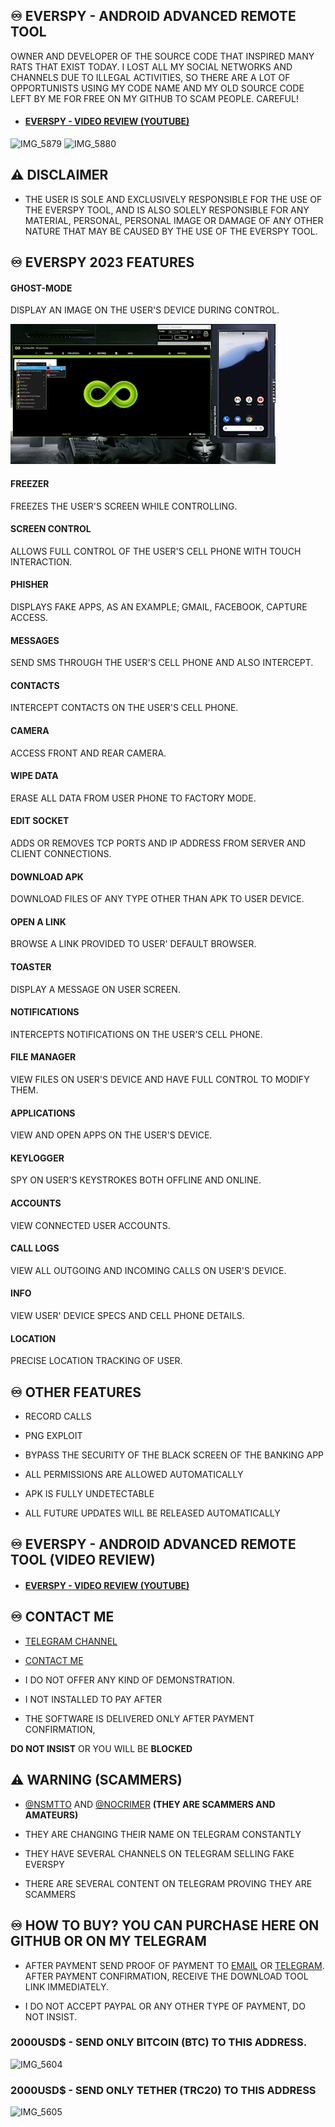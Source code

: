 ## ♾️ EVERSPY - ANDROID ADVANCED REMOTE TOOL
  

OWNER AND DEVELOPER OF THE SOURCE CODE THAT INSPIRED MANY RATS THAT EXIST TODAY. I LOST ALL MY SOCIAL NETWORKS AND CHANNELS DUE TO ILLEGAL ACTIVITIES, SO THERE ARE A LOT OF OPPORTUNISTS USING MY CODE NAME AND MY OLD SOURCE CODE LEFT BY ME FOR FREE ON MY GITHUB TO SCAM PEOPLE. CAREFUL!


- #### [EVERSPY - VIDEO REVIEW (YOUTUBE) ](https://youtu.be/iSWxQ4U8Mvs)
![IMG_5879](https://user-images.githubusercontent.com/124161128/222858192-7717e39d-35ef-47f5-8ba0-4cd46ded6060.jpg)
![IMG_5880](https://user-images.githubusercontent.com/124161128/222858194-962315ba-cb79-4c34-8455-7845f714d60f.jpg)


## ⚠ DISCLAIMER

- THE USER IS SOLE AND EXCLUSIVELY RESPONSIBLE FOR THE USE OF THE EVERSPY TOOL, AND IS ALSO SOLELY RESPONSIBLE FOR ANY MATERIAL, PERSONAL, PERSONAL IMAGE OR DAMAGE OF ANY OTHER NATURE THAT MAY BE CAUSED BY THE USE OF THE EVERSPY TOOL.

  

## ♾️ EVERSPY 2023 FEATURES

  

#### GHOST-MODE

  

DISPLAY AN IMAGE ON THE USER'S DEVICE DURING CONTROL.

  

![everspy](https://github.com/everspyoriginal/everspy/blob/main/everspy.gif?raw=true)

  

#### FREEZER

  

FREEZES THE USER'S SCREEN WHILE CONTROLLING.

  

#### SCREEN CONTROL

  

ALLOWS FULL CONTROL OF THE USER'S CELL PHONE WITH TOUCH INTERACTION.

  

#### PHISHER

  

DISPLAYS FAKE APPS, AS AN EXAMPLE; GMAIL, FACEBOOK, CAPTURE ACCESS.

  

#### MESSAGES

  

SEND SMS THROUGH THE USER'S CELL PHONE AND ALSO INTERCEPT.

  

#### CONTACTS

  

INTERCEPT CONTACTS ON THE USER'S CELL PHONE.

  

#### CAMERA

  

ACCESS FRONT AND REAR CAMERA.

  

#### WIPE DATA

  

ERASE ALL DATA FROM USER PHONE TO FACTORY MODE.

  

#### EDIT SOCKET

  

ADDS OR REMOVES TCP PORTS AND IP ADDRESS FROM SERVER AND CLIENT CONNECTIONS.

  

#### DOWNLOAD APK

  

DOWNLOAD FILES OF ANY TYPE OTHER THAN APK TO USER DEVICE.

  

#### OPEN A LINK

  

BROWSE A LINK PROVIDED TO USER' DEFAULT BROWSER.

  

#### TOASTER

  

DISPLAY A MESSAGE ON USER SCREEN.

  

#### NOTIFICATIONS

  

INTERCEPTS NOTIFICATIONS ON THE USER'S CELL PHONE.

  

#### FILE MANAGER

  

VIEW FILES ON USER'S DEVICE AND HAVE FULL CONTROL TO MODIFY THEM.

  

#### APPLICATIONS

  

VIEW AND OPEN APPS ON THE USER'S DEVICE.

  

#### KEYLOGGER

  

SPY ON USER'S KEYSTROKES BOTH OFFLINE AND ONLINE.

  

#### ACCOUNTS

  

VIEW CONNECTED USER ACCOUNTS.

  

#### CALL LOGS

  

VIEW ALL OUTGOING AND INCOMING CALLS ON USER'S DEVICE.

  

#### INFO

  

VIEW USER' DEVICE SPECS AND CELL PHONE DETAILS.

  

#### LOCATION

  

PRECISE LOCATION TRACKING OF USER.

  
  

## ♾️ OTHER FEATURES

  

- RECORD CALLS

- PNG EXPLOIT

- BYPASS THE SECURITY OF THE BLACK SCREEN OF THE BANKING APP

- ALL PERMISSIONS ARE ALLOWED AUTOMATICALLY

- APK IS FULLY UNDETECTABLE

- ALL FUTURE UPDATES WILL BE RELEASED AUTOMATICALLY

  
  
  
  

## ♾️ EVERSPY - ANDROID ADVANCED REMOTE TOOL (VIDEO REVIEW)

  

- #### [EVERSPY - VIDEO REVIEW (YOUTUBE) ](https://youtu.be/Iy3tazh_cKY)

  

  
  

## ♾️ CONTACT ME

  

- [TELEGRAM CHANNEL](https://t.me/everspyoriginal)

  

- [CONTACT ME](https://t.me/nsmttodev)

  

- I DO NOT OFFER ANY KIND OF DEMONSTRATION.

- I NOT INSTALLED TO PAY AFTER

- THE SOFTWARE IS DELIVERED ONLY AFTER PAYMENT CONFIRMATION,

**DO NOT INSIST** OR YOU WILL BE **BLOCKED**

  
  

## ⚠ WARNING (SCAMMERS)

- [@NSMTTO](https://t.me/nsmtto) AND [@NOCRIMER](https://t.me/nocrimer) **(THEY ARE SCAMMERS AND AMATEURS)**

- THEY ARE CHANGING THEIR NAME ON TELEGRAM CONSTANTLY

- THEY HAVE SEVERAL CHANNELS ON TELEGRAM SELLING FAKE EVERSPY

- THERE ARE SEVERAL CONTENT ON TELEGRAM PROVING THEY ARE SCAMMERS

  

###

  

## ♾️ HOW TO BUY? YOU CAN PURCHASE HERE ON GITHUB OR ON MY TELEGRAM

  

- AFTER PAYMENT SEND PROOF OF PAYMENT TO [EMAIL](mailto:nsmttodev@proton.me) OR [TELEGRAM](https://t.me/nsmttodev). AFTER PAYMENT CONFIRMATION, RECEIVE THE DOWNLOAD TOOL LINK IMMEDIATELY.

- I DO NOT ACCEPT PAYPAL OR ANY OTHER TYPE OF PAYMENT, DO NOT INSIST.

  

### 2000USD$ - SEND ONLY BITCOIN (BTC) TO THIS ADDRESS.

![IMG_5604](https://user-images.githubusercontent.com/124161128/221680251-6bb38a64-f917-4f55-9139-3173cad0448e.png)

  
  

### 2000USD$ - SEND ONLY TETHER (TRC20) TO THIS ADDRESS

![IMG_5605](https://user-images.githubusercontent.com/124161128/221680648-71392e16-af7f-431d-b3c5-4adc2ad82c4d.png)
